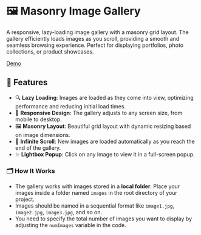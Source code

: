 # 🖼️ Masonry Image Gallery

A responsive, lazy-loading image gallery with a masonry grid layout. The gallery efficiently loads images as you scroll, providing a smooth and seamless browsing experience. Perfect for displaying portfolios, photo collections, or product showcases.

[Demo](https://jps-one.github.io/masonry-local-album/)

## 🚀 Features

- 🔍 **Lazy Loading**: Images are loaded as they come into view, optimizing performance and reducing initial load times.
- 📱 **Responsive Design**: The gallery adjusts to any screen size, from mobile to desktop.
- 🖼️ **Masonry Layout**: Beautiful grid layout with dynamic resizing based on image dimensions.
- 🔗 **Infinite Scroll**: New images are loaded automatically as you reach the end of the gallery.
- ✨ **Lightbox Popup**: Click on any image to view it in a full-screen popup.

### 🗂️ How It Works
- The gallery works with images stored in a **local folder**. Place your images inside a folder named `images` in the root directory of your project.
- Images should be named in a sequential format like `image1.jpg`, `image2.jpg`, `image3.jpg`, and so on.
- You need to specify the total number of images you want to display by adjusting the `numImages` variable in the code.
